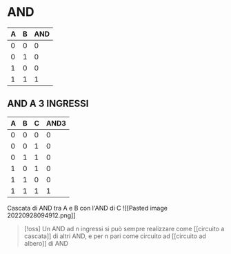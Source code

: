 # AND
A | B | AND
--- | --- | ---
0 | 0 | 0
0 | 1 | 0
1 | 0 | 0
1 | 1 | 1



## AND A 3 INGRESSI

A | B | C | AND3
--- | --- | --- | ---
0 | 0 | 0 | 0
0 | 0 | 1 | 0
0 | 1 | 1 | 0
1 | 0 | 1 | 0
1 | 1 | 0 | 0
1 | 1 | 1 | 1

Cascata di AND tra A e B con l'AND di C
![[Pasted image 20220928094912.png]]


>[!oss]
>Un AND ad n ingressi si può sempre realizzare come [[circuito a cascata]] di altri AND, e per n pari come circuito ad [[circuito ad albero]] di AND
